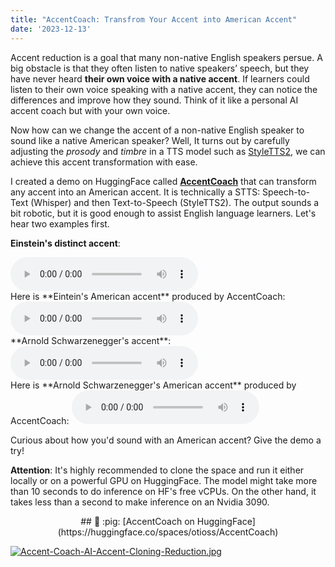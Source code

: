 ```yaml
---
title: "AccentCoach: Transfrom Your Accent into American Accent"
date: '2023-12-13'
---
```


Accent reduction is a goal that many non-native English speakers persue. A big obstacle is that they often listen to native speakers’ speech, but they have never heard **their own voice with a native accent**. If learners could listen to their own voice speaking with a native accent, they can notice the differences and improve how they sound. Think of it like a personal AI accent coach but with your own voice.

Now how can we change the accent of a non-native English speaker to sound like a native American speaker? Well, It turns out by carefully adjusting the *prosody* and *timbre* in a TTS model such as [StyleTTS2](https://github.com/yl4579/StyleTTS2), we can achieve this accent transformation with ease. 


I created a demo on HuggingFace called **[AccentCoach](https://huggingface.co/spaces/otioss/AccentCoach)** that can transform any accent into an American accent. It is technically a STTS: Speech-to-Text (Whisper) and then Text-to-Speech (StyleTTS2). The output sounds a bit robotic, but it is good enough to assist English language learners. Let's hear two examples first.


**Einstein's distinct accent**:

<audio controls="controls" preload="auto" src="/assets/audio/Albert-Einstein.wav">
<p>Your browser does not support the audio element.</p>
</audio>

<br/>
Here is **Eintein's American accent** produced by AccentCoach: 


<audio controls="controls" preload="auto" src="/assets/audio/Albert-Einstein-Native-American-Accent.wav">
<p>Your browser does not support the audio element.</p>
</audio>

<br/>
**Arnold Schwarzenegger's accent**:
<audio controls="controls" preload="auto" src="/assets/audio/Arnold-Schwarzenegger.wav">
<p>Your browser does not support the audio element.</p>
</audio>

<br/>
Here is **Arnold Schwarzenegger's American accent** produced by AccentCoach:
<audio controls="controls" preload="auto" src="/assets/audio/Arnold-Schwarzenegger-Native-American-Accent.wav">
<p>Your browser does not support the audio element.</p>
</audio>
<br/>
 

Curious about how you'd sound with an American accent? Give the demo a try! 

**Attention**: It's highly recommended to clone the space and run it either locally or on a powerful GPU on HuggingFace. The model might take more than 10 seconds to do inference on HF's free vCPUs. On the other hand, it takes less than a second to make inference on an Nvidia 3090. 

<div style="text-align: center;">
## 🐷 :pig:  [AccentCoach on HuggingFace](https://huggingface.co/spaces/otioss/AccentCoach)
</div>

[![Accent-Coach-AI-Accent-Cloning-Reduction.jpg](https://i.postimg.cc/wvYtD7Dd/Accent-Coach-AI-Accent-Cloning-Reduction.jpg)](https://huggingface.co/spaces/otioss/AccentCoach)



